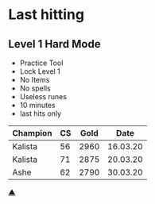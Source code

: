 # Last hitting

## Level 1 Hard Mode

- Practice Tool
- Lock Level 1
- No Items
- No spells
- Useless runes
- 10 minutes
- last hits only

| Champion | CS  | Gold | Date     |
| -------- | --- | ---- | -------- |
| Kalista  | 56  | 2960 | 16.03.20 |
| Kalista  | 71  | 2875 | 20.03.20 |
| Ashe     | 62  | 2790 | 30.03.20 |

[▲](./index.md)
